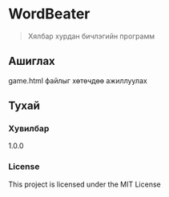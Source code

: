 # WordBeater

> Хялбар хурдан бичлэгийн программ

## Ашиглах

game.html файлыг хөтөчдөө ажиллуулах

## Тухай

### Хувилбар

1.0.0

### License

This project is licensed under the MIT License